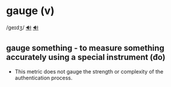 # gauge (v)

/ɡeɪdʒ/ [🔊](https://www.oxfordlearnersdictionaries.com/media/english/uk_pron/g/gau/gauge/gauge__gb_2.mp3) [🔊](https://www.oxfordlearnersdictionaries.com/media/english/us_pron/g/gau/gauge/gauge__us_1.mp3)

## gauge something - to measure something accurately using a special instrument (đo)

- This metric does not gauge the strength or complexity of the authentication process.